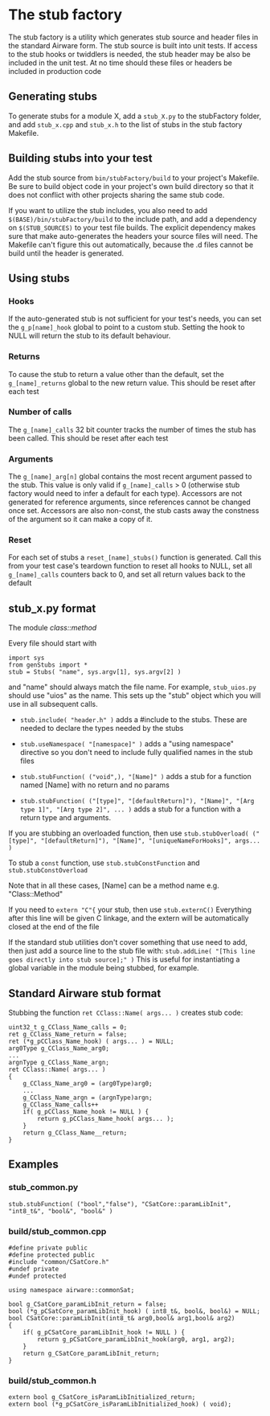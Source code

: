# The stub factory
The stub factory is a utility which generates stub source and header files in the standard Airware form. The stub source is built into unit tests. If access to the stub hooks or twiddlers is needed, the stub header may be also be included in the unit test. At no time should these files or headers be included in production code

## Generating stubs
To generate stubs for a module X, add a `stub_X.py` to the stubFactory folder, and add `stub_x.cpp` and `stub_x.h` to the list of stubs in the stub factory Makefile.

## Building stubs into your test
Add the stub source from `bin/stubFactory/build` to your project's Makefile. Be sure to build object code in your project's own build directory so that it does not conflict with other projects sharing the same stub code.

If you want to utilize the stub includes, you also need to add `$(BASE)/bin/stubFactory/build` to the include path, and add a dependency on `$(STUB_SOURCES)` to your test file builds. The explicit dependency makes sure that make auto-generates the headers your source files will need. The Makefile can't figure this out automatically, because the .d files cannot be build until the header is generated.

## Using stubs

### Hooks
If the auto-generated stub is not sufficient for your test's needs, you can set the `g_p[name]_hook` global to point to a custom stub.
Setting the hook to NULL will return the stub to its default behaviour.

### Returns
To cause the stub to return a value other than the default, set the `g_[name]_returns` global to the new return value. This should be reset after each test

### Number of calls
The `g_[name]_calls` 32 bit counter tracks the number of times the stub has been called. This should be reset after each test

### Arguments
The `g_[name]_arg[n]` global contains the most recent argument passed to the stub. This value is only valid if `g_[name]_calls` > 0 (otherwise stub factory would need to infer a default for each type). Accessors are not generated for reference arguments, since references cannot be changed once set. Accessors are also non-const, the stub casts away the constness of the argument so it can make a copy of it.

### Reset
For each set of stubs a `reset_[name]_stubs()` function is generated. Call this from your test case's teardown function to reset all hooks to NULL, set all `g_[name]_calls` counters back to 0, and set all return values back to the default

## stub_x.py format

The module _class::method_

Every file should start with

    import sys
    from genStubs import *
    stub = Stubs( "name", sys.argv[1], sys.argv[2] )

and "name" should always match the file name. For example, `stub_uios.py` should use "uios" as the name. This sets up the "stub" object which you will use in all subsequent calls.

* `stub.include( "header.h" )` adds a #include to the stubs. These are needed to declare the types needed by the stubs

* `stub.useNamespace( "[namespace]" )` adds a "using namespace" directive so you don't need to include fully qualified names in the stub files

* `stub.stubFunction( ("void",), "[Name]" )` adds a stub for a function named [Name] with no return and no params

* `stub.stubFunction( ("[type]", "[defaultReturn]"), "[Name]", "[Arg type 1]", "[Arg type 2]", ... )`
adds a stub for a function with a return type and arguments.

If you are stubbing an overloaded function, then use
`stub.stubOverload( ("[type]", "[defaultReturn]"), "[Name]", "[uniqueNameForHooks]", args... )`

To stub a `const` function, use `stub.stubConstFunction` and `stub.stubConstOverload`

Note that in all these cases, [Name] can be a method name e.g. "Class::Method"

If you need to `extern "C"{` your stub, then use
`stub.externC()` Everything after this line will be given C linkage, and the extern will be automatically closed at the end of the file

If the standard stub utilities don't cover something that use need to add, then just add a source line to the stub file with:
`stub.addLine( "[This line goes directly into stub source];" )` This is useful for instantiating a global variable in the module being stubbed, for example.


## Standard Airware stub format
Stubbing the function
`ret CClass::Name( args... )` creates stub code:

    uint32_t g_CClass_Name_calls = 0;
    ret g_CClass_Name_return = false;
    ret (*g_pCClass_Name_hook) ( args... ) = NULL;
	arg0Type g_CClass_Name_arg0;
	...
	argnType g_CClass_Name_argn;
    ret CClass::Name( args... )
    {
	    g_CClass_Name_arg0 = (arg0Type)arg0;
	    ...
	    g_CClass_Name_argn = (argnType)argn;
	    g_CClass_Name_calls++
        if( g_pCClass_Name_hook != NULL ) {
            return g_pCClass_Name_hook( args... );
        }
        return g_CClass_Name__return;
    }

## Examples

### stub_common.py

    stub.stubFunction( ("bool","false"), "CSatCore::paramLibInit", "int8_t&", "bool&", "bool&" )

### build/stub_common.cpp

    #define private public
    #define protected public
    #include "common/CSatCore.h"
    #undef private
    #undef protected
    
    using namespace airware::commonSat;
    
    bool g_CSatCore_paramLibInit_return = false;
    bool (*g_pCSatCore_paramLibInit_hook) ( int8_t&, bool&, bool&) = NULL;
    bool CSatCore::paramLibInit(int8_t& arg0,bool& arg1,bool& arg2)
    {
        if( g_pCSatCore_paramLibInit_hook != NULL ) {
            return g_pCSatCore_paramLibInit_hook(arg0, arg1, arg2);
        }
        return g_CSatCore_paramLibInit_return;
    }

### build/stub_common.h

    extern bool g_CSatCore_isParamLibInitialized_return;
    extern bool (*g_pCSatCore_isParamLibInitialized_hook) ( void);
